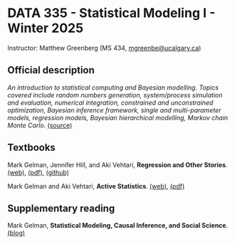 # DATA 335 - Statistical Modeling I - Winter 2025

Instructor: Matthew Greenberg (MS 434, mgreenbe@ucalgary.ca)

## Official description
*An introduction to statistical computing and Bayesian modelling. Topics covered include random numbers generation, system/process simulation and evaluation, numerical integration, constrained and unconstrained optimization, Bayesian inference framework, single and multi-parameter models, regression models, Bayesian hierarchical modelling, Markov chain Monte Carlo.* [(source)](https://www.ucalgary.ca/pubs/calendar/archives/2023/data-science.html#43038)

## Textbooks
Mark Gelman, Jennifer Hill, and Aki Vehtari, **Regression and Other Stories**. [(web)](https://avehtari.github.io/ROS-Examples/), [(pdf)](https://users.aalto.fi/~ave/ROS.pdf), [(github)](https://github.com/avehtari/ROS-Examples/tree/master)

Mark Gelman and Aki Vehtari, **Active Statistics**. [(web)](https://avehtari.github.io/ActiveStatistics/), [(pdf)](https://users.aalto.fi/~ave/ActiveStatistics.pdf)

## Supplementary reading
Mark Gelman, **Statistical Modeling, Causal Inference, and Social Science**. [(blog)](https://statmodeling.stat.columbia.edu)


